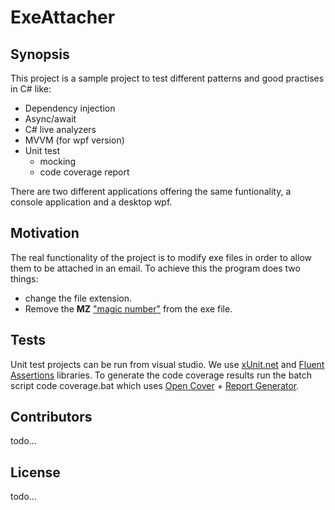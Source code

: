 # ExeAttacher

## Synopsis

This project is a sample project to test different patterns and good practises in C# like:

- Dependency injection
- Async/await
- C# live analyzers
- MVVM (for wpf version)
- Unit test 
  - mocking
  - code coverage report

There are two different applications offering the same funtionality, a console application and a desktop wpf.

## Motivation

The real functionality of the project is to modify exe files in order to allow them to be attached in an email. 
To achieve this the program does two things:

- change the file extension.
- Remove the **MZ** ["magic number"](https://en.wikipedia.org/wiki/DOS_MZ_executable) from the exe file.

## Tests

Unit test projects can be run from visual studio.
We use [xUnit.net](https://xunit.github.io/) and [Fluent Assertions](http://www.fluentassertions.com/) libraries.
To generate the code coverage results run the batch script code coverage.bat which uses [Open Cover](https://github.com/OpenCover/opencover) + [Report Generator](https://github.com/danielpalme/ReportGenerator).


## Contributors

todo...

## License

todo...